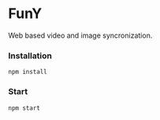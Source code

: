 # FunY
Web based video and image syncronization.

### Installation
```
npm install
```

### Start
```
npm start
```
